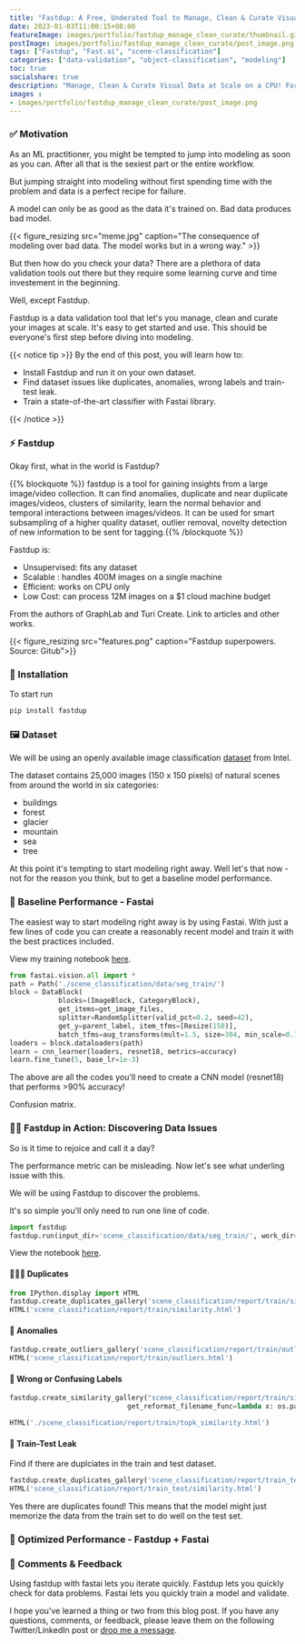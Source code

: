 ```yaml
---
title: "Fastdup: A Free, Underated Tool to Manage, Clean & Curate Visual Data at Scale on a Single CPU"
date: 2023-01-03T11:00:15+08:00
featureImage: images/portfolio/fastdup_manage_clean_curate/thumbnail.gif
postImage: images/portfolio/fastdup_manage_clean_curate/post_image.png
tags: ["Fastdup", "Fast.ai", "scene-classification"]
categories: ["data-validation", "object-classification", "modeling"]
toc: true
socialshare: true
description: "Manage, Clean & Curate Visual Data at Scale on a CPU! For free!"
images : 
- images/portfolio/fastdup_manage_clean_curate/post_image.png
---
```


### ✅ Motivation
As an ML practitioner, you might be tempted to jump into modeling as soon as you can.
After all that is the sexiest part or the entire workflow.

But jumping straight into modeling without first spending time with the problem and data
is a perfect recipe for failure.

A model can only be as good as the data it's trained on.
Bad data produces bad model.

{{< figure_resizing src="meme.jpg" caption="The consequence of modeling over bad data. The model works but in a wrong way." >}}

But then how do you check your data? There are a plethora of data validation tools out there but they require some learning curve and time investement in the beginning.

Well, except Fastdup.

Fastdup is a data validation tool that let's you manage, clean and curate your images at scale.
It's easy to get started and use. This should be everyone's first step before diving into modeling.

{{< notice tip >}}
By the end of this post, you will learn how to:

* Install Fastdup and run it on your own dataset.
* Find dataset issues like duplicates, anomalies, wrong labels and train-test leak.
* Train a state-of-the-art classifier with Fastai library.

{{< /notice >}}

### ⚡ Fastdup
Okay first, what in the world is Fastdup?

{{% blockquote %}}
fastdup is a tool for gaining insights from a large image/video collection. It can find anomalies, duplicate and near duplicate images/videos, clusters of similarity, learn the normal behavior and temporal interactions between images/videos. It can be used for smart subsampling of a higher quality dataset, outlier removal, novelty detection of new information to be sent for tagging.{{% /blockquote %}}

Fastdup is:
* Unsupervised: fits any dataset
* Scalable : handles 400M images on a single machine
* Efficient: works on CPU only
* Low Cost: can process 12M images on a $1 cloud machine budget

From the authors of GraphLab and Turi Create.
Link to articles and other works.

{{< figure_resizing src="features.png" caption="Fastdup superpowers. Source: Gitub">}}

### 📖 Installation
To start run 

```bash
pip install fastdup
```

### 🖼 Dataset
We will be using an openly available image classification [dataset](https://www.kaggle.com/datasets/puneet6060/intel-image-classification) from Intel.

The dataset contains 25,000 images (150 x 150 pixels) of natural scenes from around the world in six categories:
* buildings
* forest
* glacier
* mountain
* sea
* tree

At this point it's tempting to start modeling right away.
Well let's that now - not for the reason you think, but to get a baseline model performance.


### 📖 Baseline Performance - Fastai
The easiest way to start modeling right away is by using Fastai.
With just a few lines of code you can create a reasonably recent model and train it with the best practices included.

View my training notebook [here](https://github.com/dnth/fastdup-blogpost/blob/main/train.ipynb).

```python {linenos=table}
from fastai.vision.all import *
path = Path('./scene_classification/data/seg_train/')
block = DataBlock(
            blocks=(ImageBlock, CategoryBlock), 
            get_items=get_image_files,
            splitter=RandomSplitter(valid_pct=0.2, seed=42),
            get_y=parent_label, item_tfms=[Resize(150)],
            batch_tfms=aug_transforms(mult=1.5, size=384, min_scale=0.75))
loaders = block.dataloaders(path)
learn = cnn_learner(loaders, resnet18, metrics=accuracy)
learn.fine_tune(5, base_lr=1e-3)
```
The above are all the codes you'll need to create a CNN model (resnet18) that performs >90% accuracy!

Confusion matrix.

### 🏋️‍♀️ Fastdup in Action: Discovering Data Issues
So is it time to rejoice and call it a day?

The performance metric can be misleading.
Now let's see what underling issue with this.

We will be using Fastdup to discover the problems. 

It's so simple you'll only need to run one line of code.

```python
import fastdup
fastdup.run(input_dir='scene_classification/data/seg_train/', work_dir="scene_classification/report/train/")
```

View the notebook [here](https://github.com/dnth/fastdup-blogpost/blob/main/scene_train.ipynb).


#### 🧑‍🤝‍🧑 Duplicates
```python
from IPython.display import HTML
fastdup.create_duplicates_gallery('scene_classification/report/train/similarity.csv', save_path='scene_classification/report/train/', num_images=20, max_width=400)
HTML('scene_classification/report/train/similarity.html')
```

#### 🦄 Anomalies

```python
fastdup.create_outliers_gallery('scene_classification/report/train/outliers.csv', save_path='scene_classification/report/train/', num_images=10, max_width=400)
HTML('scene_classification/report/train/outliers.html')
```

#### 💆 Wrong or Confusing Labels

```python
fastdup.create_similarity_gallery("scene_classification/report/train/similarity.csv", save_path="scene_classification/report/train/", get_label_func=my_label_func, num_images=100,
                             get_reformat_filename_func=lambda x: os.path.basename(x), max_width=180, slice='label_score', descending=False)

HTML('./scene_classification/report/train/topk_similarity.html')
```

#### 🚰 Train-Test Leak
Find if there are duplciates in the train and test dataset.

```python
fastdup.create_duplicates_gallery('scene_classification/report/train_test/similarity.csv', save_path='scene_classification/report/train_test/', num_images=20, max_width=400)
HTML('scene_classification/report/train_test/similarity.html')
```

Yes there are duplicates found!
This means that the model might just memorize the data from the train set to do well on the test set.

### 🎯 Optimized Performance - Fastdup + Fastai


### 🙏 Comments & Feedback
Using fastdup with fastai lets you iterate quickly.
Fastdup lets you quickly check for data problems. 
Fastai lets you quickly train a model and validate.


I hope you've learned a thing or two from this blog post.
If you have any questions, comments, or feedback, please leave them on the following Twitter/LinkedIn post or [drop me a message](https://dicksonneoh.com/contact/).
<!-- {{< tweet dicksonneoh7 1534395572022480896>}}


<iframe src="https://www.linkedin.com/embed/feed/update/urn:li:share:6940225157286264834" height="2406" width="550" frameborder="0" allowfullscreen="" title="Embedded post"></iframe> -->

